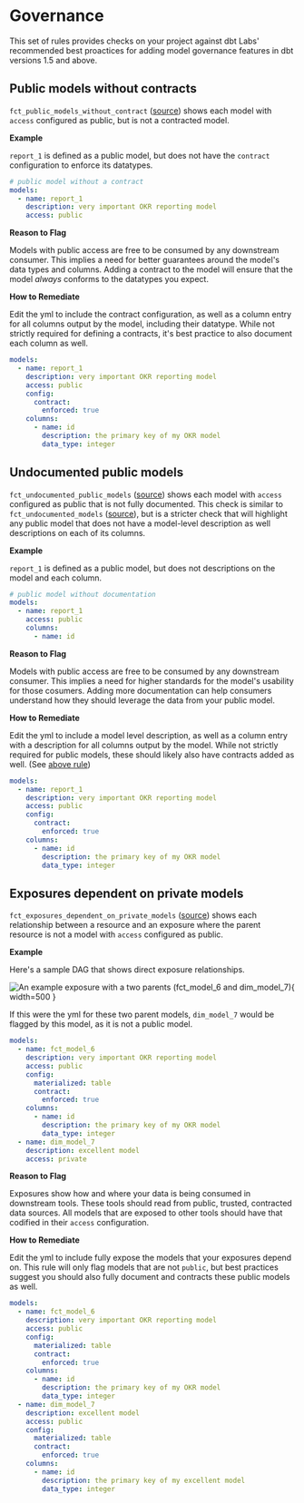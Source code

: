 # Governance

This set of rules provides checks on your project against dbt Labs' recommended best proactices for adding model governance features in dbt versions 1.5 and above.

## Public models without contracts

`fct_public_models_without_contract` ([source](https://github.com/dbt-labs/dbt-project-evaluator/blob/main/models/marts/governance/fct_public_models_without_contract.sql)) shows each model with `access` configured as public, but is not a contracted model. 

**Example**

`report_1` is defined as a public model, but does not have the `contract` configuration to enforce its datatypes. 

```yml
# public model without a contract
models:
  - name: report_1
    description: very important OKR reporting model
    access: public

```

**Reason to Flag**

Models with public access are free to be consumed by any downstream consumer. This implies a need for better guarantees around the model's data types and columns. Adding a contract to the model will ensure that the model *always* conforms to the datatypes you expect. 

**How to Remediate**

Edit the yml to include the contract configuration, as well as a column entry for all columns output by the model, including their datatype. While not strictly required for defining a contracts, it's best practice to also document each column as well. 

```yml
models:
  - name: report_1
    description: very important OKR reporting model
    access: public
    config:
      contract:
        enforced: true
    columns:
      - name: id 
        description: the primary key of my OKR model
        data_type: integer
```

## Undocumented public models

`fct_undocumented_public_models` ([source](https://github.com/dbt-labs/dbt-project-evaluator/blob/main/models/marts/governance/fct_undocumented_public_models.sql)) shows each model with `access` configured as public that is not fully documented. This check is similar to `fct_undocumented_models` ([source](https://github.com/dbt-labs/dbt-project-evaluator/blob/main/models/marts/documentation/fct_undocumented_models.sql)), but is a stricter check that will highlight any public model that does not have a model-level description as well descriptions on each of its columns.

**Example**

`report_1` is defined as a public model, but does not descriptions on the model and each column.

```yml
# public model without documentation
models:
  - name: report_1
    access: public
    columns:
      - name: id

```

**Reason to Flag**

Models with public access are free to be consumed by any downstream consumer. This implies a need for higher standards for the model's usability for those cosumers. Adding more documentation can help consumers understand how they should leverage the data from your public model.

**How to Remediate**

Edit the yml to include a model level description,  as well as a column entry with a description for all columns output by the model. While not strictly required for public models, these should likely also have contracts added as well. (See [above rule](#public-models-without-contracts))

```yml
models:
  - name: report_1
    description: very important OKR reporting model
    access: public
    config:
      contract:
        enforced: true
    columns:
      - name: id 
        description: the primary key of my OKR model
        data_type: integer
```

## Exposures dependent on private models

`fct_exposures_dependent_on_private_models` ([source](https://github.com/dbt-labs/dbt-project-evaluator/blob/main/models/marts/governance/fct_exposures_dependent_on_private_models.sql)) shows each relationship between a resource and an exposure where the parent resource is not a model with `access` configured as public.

**Example**

Here's a sample DAG that shows direct exposure relationships. 

![An example exposure with a two parents (fct_model_6 and dim_model_7)](https://user-images.githubusercontent.com/73915542/178068955-742e2c87-4385-48f9-b9fb-94a1cbc8079a.png){ width=500 }

If this were the yml for these two parent models, `dim_model_7` would be flagged by this model, as it is not a public model. 

```yml
models:
  - name: fct_model_6
    description: very important OKR reporting model
    access: public
    config:
      materialized: table
      contract:
        enforced: true
    columns:
      - name: id 
        description: the primary key of my OKR model
        data_type: integer
  - name: dim_model_7
    description: excellent model
    access: private
```


**Reason to Flag**

Exposures show how and where your data is being consumed in downstream tools. These tools should read from public, trusted, contracted data sources. All models that are exposed to other tools should have that codified in their `access` configuration. 

**How to Remediate**

Edit the yml to include fully expose the models that your exposures depend on. This rule will only flag models that are not `public`, but best practices suggest you should also fully document and contracts these public models as well. 

```yml
models:
  - name: fct_model_6
    description: very important OKR reporting model
    access: public
    config:
      materialized: table
      contract:
        enforced: true
    columns:
      - name: id 
        description: the primary key of my OKR model
        data_type: integer
  - name: dim_model_7
    description: excellent model
    access: public
    config:
      materialized: table
      contract:
        enforced: true
    columns:
      - name: id 
        description: the primary key of my excellent model
        data_type: integer
```
